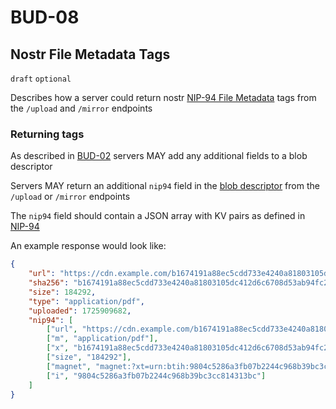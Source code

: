 # BUD-08

## Nostr File Metadata Tags

`draft` `optional`

Describes how a server could return nostr [NIP-94 File Metadata](https://github.com/nostr-protocol/nips/blob/master/94.md) tags from the `/upload` and `/mirror` endpoints

### Returning tags

As described in [BUD-02](./02.md#blob-descriptor) servers MAY add any additional fields to a blob descriptor

Servers MAY return an additional `nip94` field in the [blob descriptor](./02.md#blob-descriptor) from the `/upload` or `/mirror` endpoints

The `nip94` field should contain a JSON array with KV pairs as defined in [NIP-94](https://github.com/nostr-protocol/nips/blob/master/94.md)

An example response would look like:

```json
{
	"url": "https://cdn.example.com/b1674191a88ec5cdd733e4240a81803105dc412d6c6708d53ab94fc248f4f553.pdf",
	"sha256": "b1674191a88ec5cdd733e4240a81803105dc412d6c6708d53ab94fc248f4f553",
	"size": 184292,
	"type": "application/pdf",
	"uploaded": 1725909682,
	"nip94": [
		["url", "https://cdn.example.com/b1674191a88ec5cdd733e4240a81803105dc412d6c6708d53ab94fc248f4f553.pdf"],
		["m", "application/pdf"],
		["x", "b1674191a88ec5cdd733e4240a81803105dc412d6c6708d53ab94fc248f4f553"],
		["size", "184292"],
		["magnet", "magnet:?xt=urn:btih:9804c5286a3fb07b2244c968b39bc3cc814313bc&dn=bitcoin.pdf"],
		["i", "9804c5286a3fb07b2244c968b39bc3cc814313bc"]
	]
}
```
